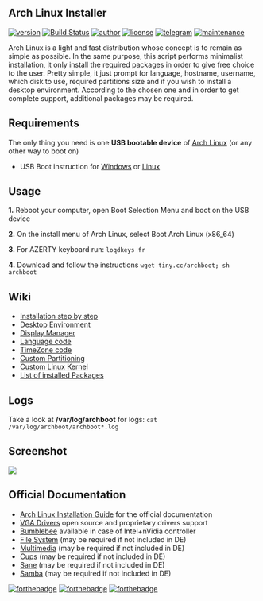 ## Arch Linux Installer

[![version](https://img.shields.io/badge/version-v2.8.4-blue.svg)](https://github.com/grm34/archboot/releases) [![Build Status](https://travis-ci.org/grm34/archboot.svg?branch=master)](https://travis-ci.org/grm34/archboot) [![author](https://img.shields.io/badge/author-grm34-red.svg)](https://github.com/grm34) [![license](https://img.shields.io/badge/license-Apache%202.0-blue.svg)](https://github.com/grm34/archboot/blob/master/LICENSE) [![telegram](https://img.shields.io/badge/Telegram-chat-red)](https://t.me/archboot) [![maintenance](https://img.shields.io/maintenance/yes/2020.svg)](https://github.com/grm34/archboot/pulse)

Arch Linux is a light and fast distribution whose concept is to remain as simple as possible. In the same purpose, this script performs minimalist installation, it only install the required packages in order to give free choice to the user. Pretty simple, it just prompt for language, hostname, username, which disk to use, required partitions size and if you wish to install a desktop environment. According to the chosen one and in order to get complete support, additional packages may be required.

## Requirements

The only thing you need is one **USB bootable device** of [Arch Linux](https://mir.archlinux.fr/iso/latest) (or any other way to boot on)

* USB Boot instruction for [Windows](https://rufus.ie/) or [Linux](https://wiki.archlinux.org/index.php/USB_flash_installation_media)

## Usage

**1.** Reboot your computer, open Boot Selection Menu and boot on the USB device

**2.** On the install menu of Arch Linux, select Boot Arch Linux (x86_64)

**3.** For AZERTY keyboard run: `loqdkeys fr`

**4.** Download and follow the instructions `wget tiny.cc/archboot; sh archboot`

## Wiki

* [Installation step by step](https://github.com/grm34/archboot/wiki/Installation-step-by-step)
* [Desktop Environment](https://github.com/grm34/archboot/wiki/Desktop-Environment)
* [Display Manager](https://github.com/grm34/archboot/wiki/Display-Manager)
* [Language code](https://github.com/grm34/archboot/wiki/Language-code)
* [TimeZone code](https://github.com/grm34/archboot/wiki/TimeZone-code)
* [Custom Partitioning](https://github.com/grm34/archboot/wiki/Custom-Partitioning)
* [Custom Linux Kernel](https://github.com/grm34/archboot/wiki/Custom-Linux-Kernel)
* [List of installed Packages](https://github.com/grm34/archboot/wiki/List-of-installed-Packages)

## Logs

Take a look at **/var/log/archboot** for logs: `cat /var/log/archboot/archboot*.log`

## Screenshot

<a href="https://raw.githubusercontent.com/grm34/archboot/gh-pages/assets/images/screenshot.png">
  <img src="https://raw.githubusercontent.com/grm34/archboot/gh-pages/assets/images/screenshot.png">
</a>

## Official Documentation

* [Arch Linux Installation Guide](https://wiki.archlinux.org/index.php/Installation_guide) for the official documentation
* [VGA Drivers](https://wiki.archlinux.org/index.php/Xorg#Driver_installation) open source and proprietary drivers support
* [Bumblebee](https://wiki.archlinux.org/index.php/Bumblebee) available in case of Intel+nVidia controller
* [File System](https://wiki.archlinux.org/index.php/file_systems) (may be required if not included in DE)
* [Multimedia](https://wiki.archlinux.org/index.php/List_of_applications/Multimedia) (may be required if not included in DE)
* [Cups](https://wiki.archlinux.org/index.php/CUPS) (may be required if not included in DE)
* [Sane](https://wiki.archlinux.org/index.php/SANE) (may be required if not included in DE)
* [Samba](https://wiki.archlinux.org/index.php/Samba) (may be required if not included in DE)

[![forthebadge](https://forthebadge.com/images/badges/built-with-love.svg)](https://forthebadge.com)
[![forthebadge](https://forthebadge.com/images/badges/for-you.svg)](https://forthebadge.com)
[![forthebadge](https://forthebadge.com/images/badges/its-not-a-lie-if-you-believe-it.svg)](https://forthebadge.com)
